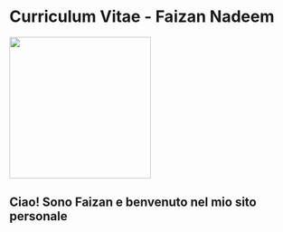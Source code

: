 <!DOCTYPE html>
<html>
  <head>
     <meta charset="utf-8">
    <meta name="viewport" content="width=device-width">
        <link href="https://github.com/faizan-nd/faizan-nd.github.io/blob/main/styles.css" rel="stylesheet">
  </head>
    <body>
    <h1> Curriculum Vitae - Faizan Nadeem </h1>
    <img src="https://github.com/faizan-nd/faizan-nd.github.io/blob/main/foto_CV.jp"  height="250px" width="250">
    <h2> Ciao! Sono Faizan e benvenuto nel mio sito personale </h2> 
  </body>
</html>
